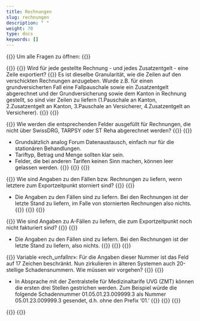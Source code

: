 ```yaml
---
title: Rechnungen 
slug: rechnungen
description: " "
weight: 70
type: docs
keywords: []
---
```


{{<faqBlock>}}
Um alle Fragen zu öffnen: {{<collapsibleGroupCommand groupId="rechnungen">}}

{{<numberedList>}}
{{<listItem>}}
Wird für jede gestellte Rechnung - und jedes Zusatzentgelt - eine Zeile exportiert?
{{<collapsibleBlock groupId="rechnungen">}}
Es ist dieselbe Granularität, wie die Zeilen auf den verschickten Rechnungen anzugeben. Wurde z.B. für einen grundversicherten Fall eine Fallpauschale sowie ein Zusatzentgelt abgerechnet und der Grundversicherung sowie dem Kanton in Rechnung gestellt, so sind vier Zeilen zu liefern (1.Pauschale an Kanton, 2.Zusatzentgelt an Kanton, 3.Pauschale an Versicherer, 4.Zusatzentgelt an Versicherer).
{{</collapsibleBlock>}}
{{</listItem>}}

{{<listItem>}}
Wie werden die entsprechenden Felder ausgefüllt für Rechnungen, die nicht über SwissDRG, TARPSY oder ST Reha abgerechnet werden?
{{<collapsibleBlock groupId="rechnungen">}}
{{<markdown>}}
-	Grundsätzlich analog Forum Datenaustausch, einfach nur für die stationären Behandlungen. 
-	Tariftyp, Betrag und Menge sollten klar sein. 
-	Felder, die bei anderen Tarifen keinen Sinn machen, können leer gelassen werden. 
{{</markdown>}}
{{</collapsibleBlock>}}
{{</listItem>}}

{{<listItem>}}
Wie sind Angaben zu den Fällen bzw. Rechnungen zu liefern, wenn letztere zum Exportzeitpunkt storniert sind?
{{<collapsibleBlock groupId="rechnungen">}}
{{<markdown>}}

- Die Angaben zu den Fällen sind zu liefern. Bei den Rechnungen ist der letzte Stand zu liefern, im Falle von stornierten Rechnungen also nichts.
{{</markdown>}}
{{</collapsibleBlock>}}
{{</listItem>}}

{{<listItem>}}
Wie sind Angaben zu A-Fällen zu liefern, die zum Exportzeitpunkt noch nicht fakturiert sind?
{{<collapsibleBlock groupId="rechnungen">}}
{{<markdown>}}
- Die Angaben zu den Fällen sind zu liefern. Bei den Rechnungen ist der letzte Stand zu liefern, also nichts.
{{</markdown>}}
{{</collapsibleBlock>}}
{{</listItem>}}

{{<listItem>}}
Variable «rech_unfallnr»: Für die Angaben dieser Nummer ist das Feld auf 17 Zeichen beschränkt. Nun zirkulieren in älteren Systemen auch 20-stellige Schadensnummern. Wie müssen wir vorgehen?
{{<collapsibleBlock groupId="rechnungen">}}
{{<markdown>}}

-	In Absprache mit der Zentralstelle für Medizinaltarife UVG (ZMT) können die ersten drei Stellen gestrichen werden. Zum Beispiel würde die folgende Schadennummer 01.05.01.23.009999.3 als Nummer 05.01.23.009999.3 gesendet, d.h. ohne den Prefix ‘01.’
{{</markdown>}}
{{</collapsibleBlock>}}
{{</listItem>}}

{{</numberedList>}}
{{</faqBlock>}}
